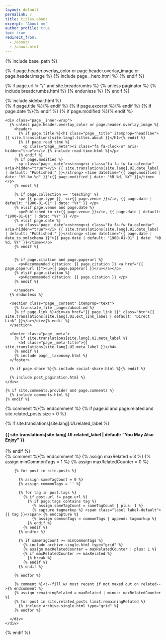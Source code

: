 ```yaml
---
layout: default
permalink: /
title: titles.about
excerpt: "About me"
author_profile: true
toc: true
redirect_from: 
  - /about/
  - /about.html
---
```


{% include base_path %}

{% if page.header.overlay_color or page.header.overlay_image or page.header.image %}
  {% include page__hero.html %}
{% endif %}

{% if page.url != "/" and site.breadcrumbs %}
  {% unless paginator %}
    {% include breadcrumbs.html %}
  {% endunless %}
{% endif %}

<div id="main" role="main">
  {% include sidebar.html %}

  <article class="page" itemscope itemtype="http://schema.org/CreativeWork">
    {% if page.title %}<meta itemprop="headline" content="{{ page.title | markdownify | strip_html | strip_newlines | escape_once }}">{% endif %}
    {% if page.excerpt %}<meta itemprop="description" content="{{ page.excerpt | markdownify | strip_html | strip_newlines | escape_once }}">{% endif %}
    {% if page.date %}<meta itemprop="datePublished" content="{{ page.date | date: "%B %d, %Y" }}">{% endif %}
    {% if page.modified %}<meta itemprop="dateModified" content="{{ page.modified | date: "%B %d, %Y" }}">{% endif %}

    <div class="page__inner-wrap">
      {% unless page.header.overlay_color or page.header.overlay_image %}
        <header>
          {% if page.title %}<h1 class="page__title" itemprop="headline">{{ site.translations[site.lang].titles.about }}</h1>{% endif %}
          {% if page.read_time %}
            <p class="page__meta"><i class="fa fa-clock-o" aria-hidden="true"></i> {% include read-time.html %}</p>
          {% endif %}
        {% if page.modified %}
          <p class="page__date"><strong><i class="fa fa-fw fa-calendar" aria-hidden="true"></i> {{ site.translations[site.lang].UI.date_label | default: "Published:" }}</strong> <time datetime="{{ page.modified | date: "%Y-%m-%d" }}">{{ page.modified | date: "%B %d, %Y" }}</time></p>
        {% endif %}
        
        {% if page.collection == 'teaching' %}
          <p> {{ page.type }}, <i>{{ page.venue }}</i>, {{ page.date | default: "1900-01-01" | date: "%Y" }} </p>
        {% elsif page.venue and page.date %}
          <p>Published in <i>{{ page.venue }}</i>, {{ page.date | default: "1900-01-01" | date: "%Y" }} </p>
        {% elsif page.date %}
          <p class="page__date"><strong><i class="fa fa-fw fa-calendar" aria-hidden="true"></i> {{ site.translations[site.lang].UI.date_label | default: "Published:" }}</strong> <time datetime="{{ page.date | date_to_xmlschema }}">{{ page.date | default: "1900-01-01" | date: "%B %d, %Y" }}</time></p>
        {% endif %}
        
             
        {% if page.citation and page.paperurl %}
          <p>Recommended citation: {{ page.citation }} <a href="{{ page.paperurl }}"><u>{{ page.paperurl }}</u></a></p>
        {% elsif page.citation %}
          <p>Recommended citation: {{ page.citation }} </p>
        {% endif %}
    
        </header>
      {% endunless %}

      <section class="page__content" itemprop="text">
        {% translate_file _pages/about.md %}
        {% if page.link %}<div><a href="{{ page.link }}" class="btn">{{ site.translations[site.lang].UI.ext_link_label | default: "Direct Link" }}</a></div>{% endif %}
      </section>

      <footer class="page__meta">
        {% if site.translations[site.lang].UI.meta_label %}
          <h4 class="page__meta-title">{{ site.translations[site.lang].UI.meta_label }}</h4>
        {% endif %}
        {% include page__taxonomy.html %}
      </footer>

      {% if page.share %}{% include social-share.html %}{% endif %}

      {% include post_pagination.html %}
    </div>

    {% if site.comments.provider and page.comments %}
      {% include comments.html %}
    {% endif %}
  </article>

  {% comment %}<!-- only show related on a post page when not disabled -->{% endcomment %}
  {% if page.id and page.related and site.related_posts.size > 0 %}
    <div class="page__related">
      {% if site.translations[site.lang].UI.related_label %}
        <h4 class="page__related-title">{{ site.translations[site.lang].UI.related_label | default: "You May Also Enjoy" }}</h4>
      {% endif %}
      <div class="grid__wrapper">
        {% comment %}<!--check for common tags in related https://blog.webjeda.com/jekyll-related-posts/ -->{% endcomment %}
        {% assign maxRelated = 3 %}
        {% assign minCommonTags =  1 %}
        {% assign maxRelatedCounter = 0 %}
        
        {% for post in site.posts %}
      
          {% assign sameTagCount = 0 %}
          {% assign commonTags = '' %}
      
          {% for tag in post.tags %}
            {% if post.url != page.url %}
              {% if page.tags contains tag %}
                {% assign sameTagCount = sameTagCount | plus: 1 %}
                {% capture tagmarkup %} <span class="label label-default">{{ tag }}</span> {% endcapture %}
                {% assign commonTags = commonTags | append: tagmarkup %}
              {% endif %}
            {% endif %}
          {% endfor %}
          
          {% if sameTagCount >= minCommonTags %}
            {% include archive-single.html type="grid" %}
            {% assign maxRelatedCounter = maxRelatedCounter | plus: 1 %}
            {% if maxRelatedCounter >= maxRelated %}
              {% break %}
            {% endif %}
          {% endif %}
          
        {% endfor %}
        
        {% comment %}<!--fill w/ most recent if not maxed out on related-->{% endcomment %}
        {% assign remainingRelated = maxRelated | minus: maxRelatedCounter %}
        {% for post in site.related_posts limit:remainingRelated %}
          {% include archive-single.html type="grid" %}
        {% endfor %}
          
      </div>
    </div>
  {% endif %}
</div>
